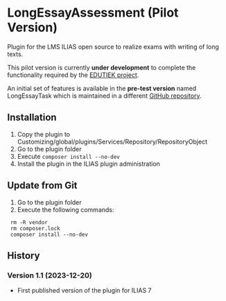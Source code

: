 # LongEssayAssessment (Pilot Version)
Plugin for the LMS ILIAS open source to realize exams with writing of long texts.

This pilot version is currently **under development** to complete the functionality required by the [EDUTIEK project](https://www.edutiek.de).

An initial set of features is available in the **pre-test version** named LongEssayTask which is maintained in a different [GitHub repository](https://github.com/fneumann/LongEssayTask).

## Installation

1. Copy the plugin to Customizing/global/plugins/Services/Repository/RepositoryObject
2. Go to the plugin folder
3. Execute ````composer install --no-dev````
4. Install the plugin in the ILIAS plugin administration

## Update from Git

1. Go to the plugin folder
2. Execute the following commands:
````
 rm -R vendor
 rm composer.lock
 composer install --no-dev
````

## History

### Version 1.1 (2023-12-20)

- First published version of the plugin for ILIAS 7